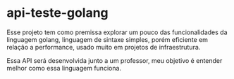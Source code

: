 # api-teste-golang
Esse projeto tem como premissa explorar um pouco das funcionalidades da linguagem golang, linguagem de sintaxe simples, porém eficiente em relação a performance, usado muito em projetos de infraestrutura.

Essa API será desenvolvida junto a um professor, meu objetivo é entender melhor como essa linguagem funciona.
